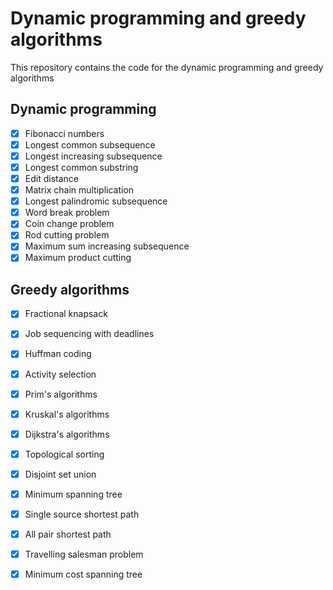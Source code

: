 Dynamic programming and greedy algorithms
=========================================
This repository contains the code for the dynamic programming and greedy
algorithms

## Dynamic programming
- [x] Fibonacci numbers
- [x] Longest common subsequence
- [x] Longest increasing subsequence
- [x] Longest common substring
- [x] Edit distance
- [x] Matrix chain multiplication
- [x] Longest palindromic subsequence
- [x] Word break problem
- [x] Coin change problem
- [x] Rod cutting problem
- [x] Maximum sum increasing subsequence
- [x] Maximum product cutting
    
## Greedy algorithms
- [x] Fractional knapsack
- [x] Job sequencing with deadlines
- [x] Huffman coding
- [x] Activity selection
- [x] Prim's algorithms
- [x] Kruskal's algorithms
- [x] Dijkstra's algorithms
- [x] Topological sorting
- [x] Disjoint set union
- [x] Minimum spanning tree
- [x] Single source shortest path
- [x] All pair shortest path
- [x] Travelling salesman problem
- [x] Minimum cost spanning tree


